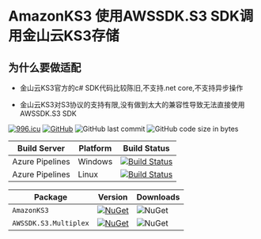 # AmazonKS3 使用AWSSDK.S3 SDK调用金山云KS3存储

## 为什么要做适配

- 金山云KS3官方的c# SDK代码比较陈旧,不支持.net core,不支持异步操作

- 金山云KS3对S3协议的支持有限,没有做到太大的兼容性导致无法直接使用AWSSDK.S3 SDK

[![996.icu](https://img.shields.io/badge/link-996.icu-red.svg)](https://996.icu) [![GitHub](https://img.shields.io/github/license/mashape/apistatus.svg)](https://github.com/cocosip/AmazonKS3/blob/master/LICENSE) ![GitHub last commit](https://img.shields.io/github/last-commit/cocosip/AmazonKS3.svg) ![GitHub code size in bytes](https://img.shields.io/github/languages/code-size/cocosip/AmazonKS3.svg)

| Build Server | Platform | Build Status |
| ------------ | -------- | ------------ |
| Azure Pipelines| Windows |[![Build Status](https://dev.azure.com/cocosip/AmazonKS3/_apis/build/status/cocosip.AmazonKS3?branchName=master&jobName=Windows)](https://dev.azure.com/cocosip/AmazonKS3/_build/latest?definitionId=21&branchName=master)|
| Azure Pipelines| Linux |[![Build Status](https://dev.azure.com/cocosip/AmazonKS3/_apis/build/status/cocosip.AmazonKS3?branchName=master&jobName=Linux)](https://dev.azure.com/cocosip/AmazonKS3/_build/latest?definitionId=21&branchName=master)

| Package  | Version | Downloads|
| -------- | ------- | -------- |
| `AmazonKS3` | [![NuGet](https://img.shields.io/nuget/v/AmazonKS3.svg)](https://www.nuget.org/packages/AmazonKS3) |![NuGet](https://img.shields.io/nuget/dt/AmazonKS3.svg)|
| `AWSSDK.S3.Multiplex` | [![NuGet](https://img.shields.io/nuget/v/AWSSDK.S3.Multiplex.svg)](https://www.nuget.org/packages/AWSSDK.S3.Multiplex) |![NuGet](https://img.shields.io/nuget/dt/AWSSDK.S3.Multiplex.svg)|
